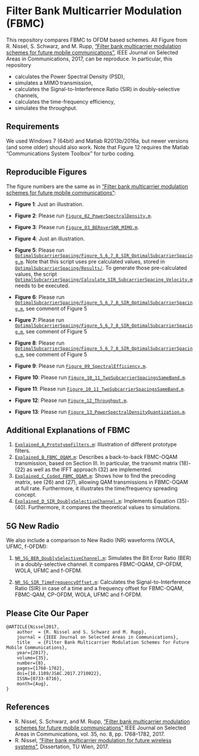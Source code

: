 # Filter Bank Multicarrier Modulation (FBMC)


This repository compares FBMC to OFDM based schemes. All Figure from R. Nissel, S. Schwarz, and M. Rupp, [“Filter bank multicarrier modulation schemes for future mobile communications”](https://publik.tuwien.ac.at/files/publik_260162.pdf), IEEE Journal on Selected Areas in Communications, 2017, 
can be reproduce. In particular, this repository

* calculates the Power Spectral Density (PSD),
* simulates a MIMO transmission, 
* calculates the Signal-to-Interference Ratio (SIR) in doubly-selective channels, 
* calculates the time-frequency efficiency,
* simulates the throughput.  


## Requirements
We used Windows 7 (64bit) and Matlab R2013b/2016a, but newer versions (and some older) should also work. Note that Figure 12 requires the Matlab “Communications System Toolbox” for turbo coding.

## Reproducible Figures
The figure numbers are the same as in  [“Filter bank multicarrier modulation schemes for future mobile communications”](https://publik.tuwien.ac.at/files/publik_260162.pdf):

* **Figure  1**: 
Just an illustration.	

* **Figure  2**: 
Please run [`Figure_02_PowerSpectralDensity.m`](Figure_02_PowerSpectralDensity.m).

* **Figure  3**: 
Please run [`Figure_03_BERoverSNR_MIMO.m`](Figure_03_BERoverSNR_MIMO.m).

* **Figure  4**: 
Just an illustration.

* **Figure  5**: 
Please run [`OptimalSubcarrierSpacing/Figure_5_6_7_8_SIR_OptimalSubcarrierSpacing.m`](OptimalSubcarrierSpacing/Figure_5_6_7_8_SIR_OptimalSubcarrierSpacing.m). Note that this script uses pre calculated values, stored in [`OptimalSubcarrierSpacing/Results/`](OptimalSubcarrierSpacing/Results/). To generate those pre-calculated values, the script [`OptimalSubcarrierSpacing/Calculate_SIR_SubcarrierSpacing_Velocity.m`](OptimalSubcarrierSpacing/Calculate_SIR_SubcarrierSpacing_Velocity.m) needs to be executed.

* **Figure  6**: 
Please run [`OptimalSubcarrierSpacing/Figure_5_6_7_8_SIR_OptimalSubcarrierSpacing.m`](OptimalSubcarrierSpacing/Figure_5_6_7_8_SIR_OptimalSubcarrierSpacing.m), see comment of Figure 5

* **Figure  7**: 
Please run [`OptimalSubcarrierSpacing/Figure_5_6_7_8_SIR_OptimalSubcarrierSpacing.m`](OptimalSubcarrierSpacing/Figure_5_6_7_8_SIR_OptimalSubcarrierSpacing.m), see comment of Figure 5

* **Figure  8**: 
Please run [`OptimalSubcarrierSpacing/Figure_5_6_7_8_SIR_OptimalSubcarrierSpacing.m`](OptimalSubcarrierSpacing/Figure_5_6_7_8_SIR_OptimalSubcarrierSpacing.m), see comment of Figure 5

* **Figure  9**: 
Please run [`Figure_09_SpectralEfficiency.m`](Figure_09_SpectralEfficiency.m).

* **Figure  10**: 
Please run [`Figure_10_11_TwoSubcarrierSpacingsSameBand.m`](Figure_10_11_TwoSubcarrierSpacingsSameBand.m).

* **Figure  11**: 
Please run [`Figure_10_11_TwoSubcarrierSpacingsSameBand.m`](Figure_10_11_TwoSubcarrierSpacingsSameBand.m).

* **Figure  12**: 
Please run [`Figure_12_Throughput.m`](Figure_12_Throughput.m).

* **Figure  13**: 
Please run [`Figure_13_PowerSpectralDensityQuantization.m`](Figure_13_PowerSpectralDensityQuantization.m).


## Additional Explanations of FBMC

1. [`Explained_A_PrototypeFilters.m`](Explained_A_PrototypeFilters.m): Illustration of different prototype filters.
2. [`Explained_B_FBMC_OQAM.m`](Explained_B_FBMC_OQAM.m): Describes a back-to-back FBMC-OQAM transmission, based on Section III. In particular, the transmit matrix (18)-(22) as well as the IFFT approach (32) are implemented.
3. [`Explained_C_Coded_FBMC_OQAM.m`](Explained_C_Coded_FBMC_OQAM.m): Shows how to find the precoding matrix, see (26) and (27), allowing QAM transmissions in FBMC-OQAM at full rate. Furthermore, it illustrates the time/frequency spreading concept.
4. [`Explained_D_SIR_DoublySelectiveChannel.m`](Explained_D_SIR_DoublySelectiveChannel.m): Implements Equation (35)-(40). Furthermore, it compares the theoretical values to simulations.


## 5G New Radio
We also include a comparison to New Radio (NR) waveforms (WOLA, UFMC, f-OFDM):	

1. [`NR_5G_BER_DoublySelectiveChannel.m`](NR_5G_BER_DoublySelectiveChannel.m): Simulates the Bit Error Ratio (BER) in a doubly-selective channel. It compares FBMC-OQAM, CP-OFDM, WOLA, UFMC and f-OFDM.
	
2. [`NR_5G_SIR_TimeFrequencyOffset.m`](NR_5G_SIR_TimeFrequencyOffset.m): Calculates the Signal-to-Interference Ratio (SIR) in case of a time and a frequency offset for FBMC-OQAM, FBMC-QAM, CP-OFDM, WOLA, UFMC and f-OFDM.	



## Please Cite Our Paper

    @ARTICLE{Nissel2017,
		author  = {R. Nissel and S. Schwarz and M. Rupp},
		journal = {IEEE Journal on Selected Areas in Communications},
		title   = {Filter Bank Multicarrier Modulation Schemes for Future Mobile Communications},
		year={2017},
		volume={35},
		number={8},
		pages={1768-1782}, 
		doi={10.1109/JSAC.2017.2710022},
		ISSN={0733-8716},
		month={Aug},
	}


## References
- R. Nissel, S. Schwarz, and M. Rupp, [“Filter bank multicarrier modulation schemes for future mobile communications”](https://publik.tuwien.ac.at/files/publik_260162.pdf) IEEE Journal on Selected Areas in Communications, vol. 35, no. 8, pp. 1768–1782, 2017.
- R. Nissel, [“Filter bank multicarrier modulation for future wireless systems”](http://publik.tuwien.ac.at/files/publik_265168.pdf), Dissertation, TU Wien, 2017.




